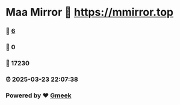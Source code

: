 # Maa Mirror :link: https://mmirror.top 
### :page_facing_up: [6](https://mmirror.top/tag.html) 
### :speech_balloon: 0 
### :hibiscus: 17230 
### :alarm_clock: 2025-03-23 22:07:38 
### Powered by :heart: [Gmeek](https://github.com/Meekdai/Gmeek)
